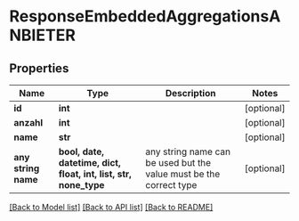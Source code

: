 # ResponseEmbeddedAggregationsANBIETER


## Properties
Name | Type | Description | Notes
------------ | ------------- | ------------- | -------------
**id** | **int** |  | [optional] 
**anzahl** | **int** |  | [optional] 
**name** | **str** |  | [optional] 
**any string name** | **bool, date, datetime, dict, float, int, list, str, none_type** | any string name can be used but the value must be the correct type | [optional]

[[Back to Model list]](../README.md#documentation-for-models) [[Back to API list]](../README.md#documentation-for-api-endpoints) [[Back to README]](../README.md)


